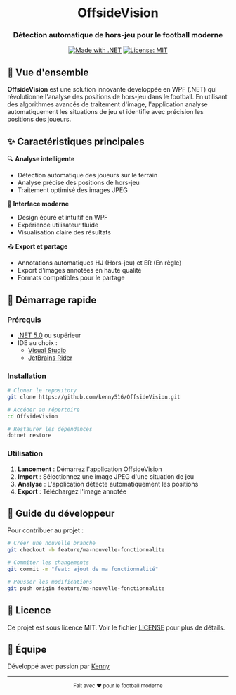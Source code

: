 <div align="center">

# OffsideVision

### Détection automatique de hors-jeu pour le football moderne

[![Made with .NET](https://img.shields.io/badge/Made%20with-.NET-512BD4?style=flat-square&logo=.net)](https://dotnet.microsoft.com/)
[![License: MIT](https://img.shields.io/badge/License-MIT-yellow.svg)](https://opensource.org/licenses/MIT)
</div>

## 🎯 Vue d'ensemble

**OffsideVision** est une solution innovante développée en WPF (.NET) qui révolutionne l'analyse des positions de hors-jeu dans le football. En utilisant des algorithmes avancés de traitement d'image, l'application analyse automatiquement les situations de jeu et identifie avec précision les positions des joueurs.

## ✨ Caractéristiques principales

🔍 **Analyse intelligente**
- Détection automatique des joueurs sur le terrain
- Analyse précise des positions de hors-jeu
- Traitement optimisé des images JPEG

🎨 **Interface moderne**
- Design épuré et intuitif en WPF
- Expérience utilisateur fluide
- Visualisation claire des résultats

📤 **Export et partage**
- Annotations automatiques HJ (Hors-jeu) et ER (En règle)
- Export d'images annotées en haute qualité
- Formats compatibles pour le partage

## 🚀 Démarrage rapide

### Prérequis

- [.NET 5.0](https://dotnet.microsoft.com/download) ou supérieur
- IDE au choix :
    - [Visual Studio](https://visualstudio.microsoft.com/)
    - [JetBrains Rider](https://www.jetbrains.com/rider/)

### Installation

```bash
# Cloner le repository
git clone https://github.com/kenny516/OffsideVision.git

# Accéder au répertoire
cd OffsideVision

# Restaurer les dépendances
dotnet restore
```

### Utilisation

1. **Lancement** : Démarrez l'application OffsideVision
2. **Import** : Sélectionnez une image JPEG d'une situation de jeu
3. **Analyse** : L'application détecte automatiquement les positions
4. **Export** : Téléchargez l'image annotée

## 🔧 Guide du développeur

Pour contribuer au projet :

```bash
# Créer une nouvelle branche
git checkout -b feature/ma-nouvelle-fonctionnalite

# Commiter les changements
git commit -m "feat: ajout de ma fonctionnalité"

# Pousser les modifications
git push origin feature/ma-nouvelle-fonctionnalite
```

## 📝 Licence

Ce projet est sous licence MIT. Voir le fichier [LICENSE](LICENSE) pour plus de détails.

## 👥 Équipe

Développé avec passion par [Kenny](https://github.com/kenny516)

---

<div align="center">
  <sub>Fait avec ❤️ pour le football moderne</sub>
</div>